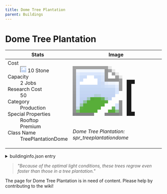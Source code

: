 ```yaml
---
title: Dome Tree Plantation
parent: Buildings
---
```

# Dome Tree Plantation

[//]: # (Pre-generated content)
<table><thead><tr><th>Stats</th><th>Image</th></tr></thead><tbody><tr><td><dl><dt>Cost</dt><dd><div class="resource-icon"><img style="object-position: -637px -737px;" src="https://tfe2-wiki.github.io/assets/sprites.png"></div> 10 Stone</dd><dt>Capacity</dt><dd>2 Jobs</dd><dt>Research Cost</dt><dd>50</dd><dt>Category</dt><dd>Production</dd><dt>Special Properties</dt><dd>Rooftop<br>Premium</dd><dt>Class Name</dt><dd>TreePlantationDome</dd></dl></td><td><style>.building-image {width: 200px;height: 200px;overflow: hidden;position: relative;}.building-image img {image-rendering: pixelated;object-fit: none;transform: scale(10);transform-origin: left top;position: absolute;left: 0;top: 0;}.resource-image {width: 200px;height: 200px;overflow: hidden;position: relative;}.resource-image img {image-rendering: pixelated;object-fit: none;transform: scale(20);transform-origin: left top;position: absolute;left: 0;top: 0;}.building-icon {width: 20px;height: 20px;overflow: hidden;position: relative;display: inline-block;}.building-icon img {image-rendering: pixelated;object-fit: none;transform: scale(1);transform-origin: left top;position: absolute;left: 0;top: 0;}.resource-icon {width: 20px;height: 20px;overflow: hidden;position: relative;display: inline-block;}.resource-icon img {image-rendering: pixelated;object-fit: none;transform: scale(2);transform-origin: left top;position: absolute;left: 0;top: 0;}</style><div class="building-image"><img style="object-position: -985px -913px;" src="https://tfe2-wiki.github.io/assets/sprites.png" alt="Dome Tree Plantation Back"><img style="object-position: -24px -898px;" src="https://tfe2-wiki.github.io/assets/sprites.png" alt="Dome Tree Plantation"></div><i>Dome Tree Plantation: spr_treeplantationdome</i></td></tr></tbody></table><details><summary>buildinginfo.json entry</summary>```json
	{
    "className": "TreePlantationDome",
    "food": 0,
    "wood": 0,
    "stone": 10,
    "machineParts": 0,
    "knowledge": 50,
    "category": "Production",
    "unlockedByDefault": false,
    "specialInfo": [
        "Rooftop",
        "Premium"
    ],
    "jobs": 2,
    "buttonBack": "spr_dome_treeplantation_buttonback"
}
	```</details><blockquote><i>"Because of the optimal light conditions, these trees regrow even faster than those in a tree plantation."</i></blockquote>

The page for Dome Tree Plantation is in need of content. Please help by contributing to the wiki!
